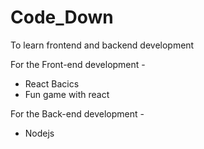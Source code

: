 # Code_Down
To learn frontend and backend development 

For the Front-end development -
   - React Bacics
   - Fun game with react
   
For the Back-end development -
   - Nodejs
